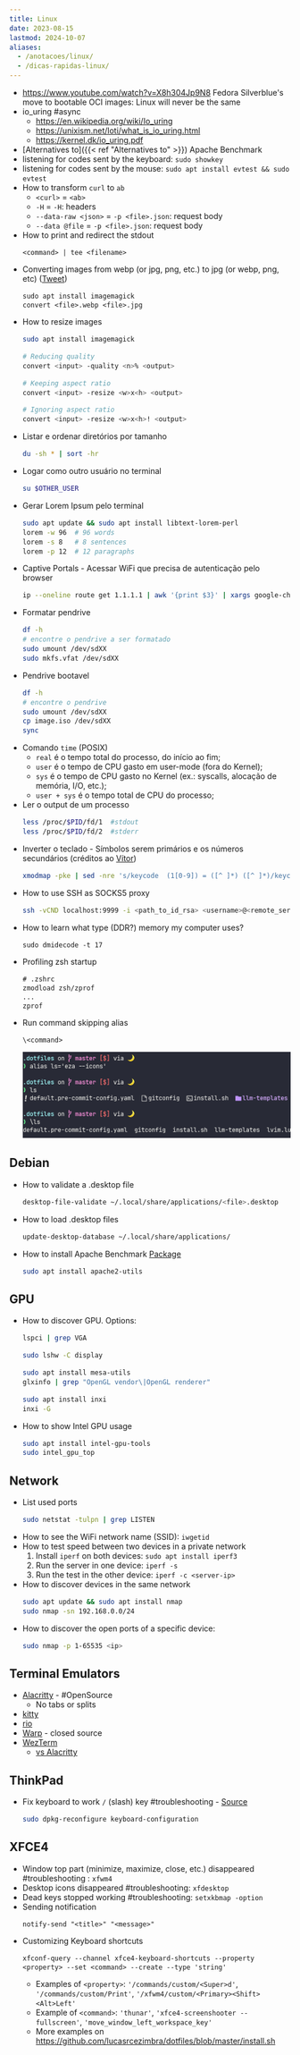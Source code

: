```yaml
---
title: Linux
date: 2023-08-15
lastmod: 2024-10-07
aliases:
  - /anotacoes/linux/
  - /dicas-rapidas-linux/
---
```

- https://www.youtube.com/watch?v=X8h304Jp9N8 Fedora Silverblue's move to bootable OCI images: Linux will never be the same
- io_uring #async
	- https://en.wikipedia.org/wiki/Io_uring
	- https://unixism.net/loti/what_is_io_uring.html
	- https://kernel.dk/io_uring.pdf
- [Alternatives to]({{< ref "Alternatives to" >}}) Apache Benchmark
- listening for codes sent by the keyboard: `sudo showkey`
- listening for codes sent by the mouse: `sudo apt install evtest && sudo evtest`
- How to transform `curl` to `ab`
	- `<curl>` = `<ab>`
	- `-H` = `-H`: headers
	- `--data-raw <json>` = `-p <file>.json`: request body
	- `--data @file` = `-p <file>.json`: request body
- How to print and redirect the stdout
	```shell
	<command> | tee <filename>
	```
- Converting images from webp (or jpg, png, etc.) to jpg (or webp, png, etc) ([Tweet](https://twitter.com/lucasrcezimbra/status/1718995187878256796))
	```shell
	sudo apt install imagemagick
	convert <file>.webp <file>.jpg
	```
- How to resize images
	```bash
	sudo apt install imagemagick
	```
	```bash
	# Reducing quality
	convert <input> -quality <n>% <output>
	```
	```bash
	# Keeping aspect ratio
	convert <input> -resize <w>x<h> <output>
	```
	```bash
	# Ignoring aspect ratio
	convert <input> -resize <w>x<h>! <output>
	```
- Listar e ordenar diretórios por tamanho
	```bash
	du -sh * | sort -hr
	```
- Logar como outro usuário no terminal
	```bash
	su $OTHER_USER
	```
- Gerar Lorem Ipsum pelo terminal
	```bash
	sudo apt update && sudo apt install libtext-lorem-perl
	lorem -w 96  # 96 words
	lorem -s 8   # 8 sentences
	lorem -p 12  # 12 paragraphs
	```
- Captive Portals - Acessar WiFi que precisa de autenticação pelo browser
	```bash
	ip --oneline route get 1.1.1.1 | awk '{print $3}' | xargs google-chrome
	```
- Formatar pendrive
	```bash
	df -h
	# encontre o pendrive a ser formatado
	sudo umount /dev/sdXX
	sudo mkfs.vfat /dev/sdXX
	```
- Pendrive bootavel
	```bash
	df -h
	# encontre o pendrive
	sudo umount /dev/sdXX
	cp image.iso /dev/sdXX
	sync
	```
- Comando `time` (POSIX)
	- `real` é o tempo total do processo, do início ao fim;
	- `user` é o tempo de CPU gasto em user-mode (fora do Kernel);
	- `sys` é o tempo de CPU gasto no Kernel (ex.: syscalls, alocação de memória, I/O, etc.);
	- `user + sys` é o tempo total de CPU do processo;
- Ler o output de um processo
	```bash
	less /proc/$PID/fd/1  #stdout
	less /proc/$PID/fd/2  #stderr
	```
- Inverter o teclado - Símbolos serem primários e os números secundários (créditos ao [Vítor](https://elmord.org/))
	```bash
	xmodmap -pke | sed -nre 's/keycode  (1[0-9]) = ([^ ]*) ([^ ]*)/keycode \1 = \3 \2/p' | xmodmap -
	```
- How to use SSH as SOCKS5 proxy
	```bash
	ssh -vCND localhost:9999 -i <path_to_id_rsa> <username>@<remote_server>
	```
- How to learn what type (DDR?) memory my computer uses?
	```shell
	sudo dmidecode -t 17
	```
- Profiling zsh startup
	```shell
	# .zshrc
	zmodload zsh/zprof
	...
	zprof
	```
- Run command skipping alias
	```shell
	\<command>
	```
	![](/anotacoes/Assets/linux-shell-skip-alias.png)
## Debian
- How to validate a .desktop file
	```bash
	desktop-file-validate ~/.local/share/applications/<file>.desktop
	```
- How to load .desktop files
	```bash
	update-desktop-database ~/.local/share/applications/
	```
- How to install Apache Benchmark [Package](https://packages.debian.org/sid/apache2-utils)
	```bash
	sudo apt install apache2-utils
	```

## GPU
- How to discover GPU. Options:
	```bash
	lspci | grep VGA
	```
	```bash
	sudo lshw -C display
	```
	```bash
	sudo apt install mesa-utils
	glxinfo | grep "OpenGL vendor\|OpenGL renderer"
	```
	```bash
	sudo apt install inxi
	inxi -G
	```

- How to show Intel GPU usage
	```bash
	sudo apt install intel-gpu-tools
	sudo intel_gpu_top
	```

## Network
- List used ports
	```bash
	sudo netstat -tulpn | grep LISTEN
	```
- How to see the WiFi network name (SSID): `iwgetid`
- How to test speed between two devices in a private network
	1. Install `iperf` on both devices: `sudo apt install iperf3`
	2. Run the server in one device: `iperf -s`
	3. Run the test in the other device: `iperf -c <server-ip>`
- How to discover devices in the same network
	```bash
	sudo apt update && sudo apt install nmap
	sudo nmap -sn 192.168.0.0/24
	```
- How to discover the open ports of a specific device:
	```bash
	sudo nmap -p 1-65535 <ip>
	```

## Terminal Emulators
- [Alacritty](https://github.com/alacritty/alacritty) - #OpenSource
	- No tabs or splits
- [kitty](https://github.com/kovidgoyal/kitty)
- [rio](https://github.com/raphamorim/rio)
- [Warp](https://www.warp.dev/) - closed source
- [WezTerm](https://github.com/wez/wezterm)
	- [vs Alacritty](https://github.com/wez/wezterm/discussions/1769)
## ThinkPad
- Fix keyboard to work `/` (slash) key #troubleshooting - [Source](https://askubuntu.com/questions/184465/slash-in-thinkpad-t420-abnt-keyboard)
	```bash
	sudo dpkg-reconfigure keyboard-configuration
	```

## XFCE4
- Window top part (minimize, maximize, close, etc.) disappeared #troubleshooting : `xfwm4`
- Desktop icons disappeared #troubleshooting: `xfdesktop`
- Dead keys stopped working #troubleshooting: `setxkbmap -option`
- Sending notification
	```shell
	notify-send "<title>" "<message>"
	```
- Customizing Keyboard shortcuts
	```shell
	xfconf-query --channel xfce4-keyboard-shortcuts --property <property> --set <command> --create --type 'string'
	```
	- Examples of `<property>`: `'/commands/custom/<Super>d'`, `'/commands/custom/Print'`, `'/xfwm4/custom/<Primary><Shift><Alt>Left'`
	- Example of `<command>`: `'thunar'`, `'xfce4-screenshooter --fullscreen'`, `'move_window_left_workspace_key'`
	- More examples on https://github.com/lucasrcezimbra/dotfiles/blob/master/install.sh
